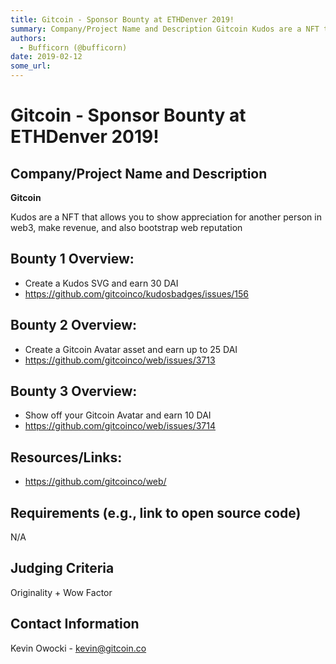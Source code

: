 ```yaml
---
title: Gitcoin - Sponsor Bounty at ETHDenver 2019!
summary: Company/Project Name and Description Gitcoin Kudos are a NFT that allows you to show appreciation for another person in web3, make revenue, and also bootstrap web reputation Bounty 1 Overview- Create a Kudos SVG and earn 30 DAI https-//github.com/gitcoinco/kudosbadges/issues/156 Bounty 2 Overview- Create a Gitcoin Avatar asset and earn up to 25 DAI https-//github.com/gitcoinco/web/issues/3713 Bounty 3 Overview- Show off your Gitcoin Avatar and earn 10 DAI https-//github.com/gitcoinco/web/issues/
authors:
  - Bufficorn (@bufficorn)
date: 2019-02-12
some_url: 
---
```


# Gitcoin - Sponsor Bounty at ETHDenver 2019!


## Company/Project Name and Description

**Gitcoin**

Kudos are a NFT that allows you to show appreciation for another person in web3, make revenue, and also bootstrap web reputation

## Bounty 1 Overview: 
- Create a Kudos SVG and earn 30 DAI  
- https://github.com/gitcoinco/kudosbadges/issues/156

## Bounty 2 Overview: 
- Create a Gitcoin Avatar asset and earn up to 25 DAI 
- https://github.com/gitcoinco/web/issues/3713

## Bounty 3 Overview: 
- Show off your Gitcoin Avatar and earn 10 DAI 
- https://github.com/gitcoinco/web/issues/3714

## Resources/Links:
- https://github.com/gitcoinco/web/

## Requirements (e.g., link to open source code)
N/A

## Judging Criteria

Originality + Wow Factor

## Contact Information

Kevin Owocki - kevin@gitcoin.co



